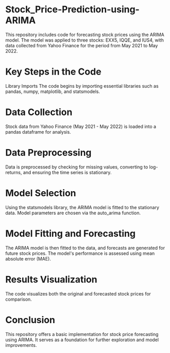# Stock_Price-Prediction-using-ARIMA
This repository includes code for forecasting stock prices using the ARIMA model. The model was applied to three stocks: EXX5, IQQE, and IUS4, with data collected from Yahoo Finance for the period from May 2021 to May 2022.

# Key Steps in the Code
Library Imports
The code begins by importing essential libraries such as pandas, numpy, matplotlib, and statsmodels.

# Data Collection
Stock data from Yahoo Finance (May 2021 - May 2022) is loaded into a pandas dataframe for analysis.

# Data Preprocessing
Data is preprocessed by checking for missing values, converting to log-returns, and ensuring the time series is stationary.

# Model Selection
Using the statsmodels library, the ARIMA model is fitted to the stationary data. Model parameters are chosen via the auto_arima function.

# Model Fitting and Forecasting
The ARIMA model is then fitted to the data, and forecasts are generated for future stock prices. The model's performance is assessed using mean absolute error (MAE).

# Results Visualization
The code visualizes both the original and forecasted stock prices for comparison.

# Conclusion
This repository offers a basic implementation for stock price forecasting using ARIMA. It serves as a foundation for further exploration and model improvements.






